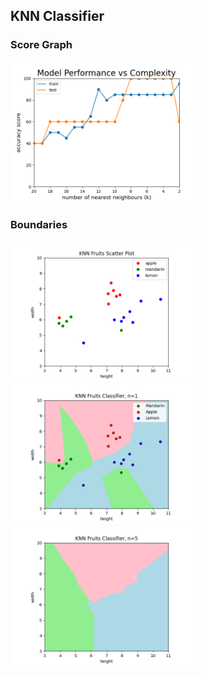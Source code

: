 ## KNN Classifier

### Score Graph
<img src='https://github.com/minte9/mlearning-pages/blob/main/main/supervised-ml/classifier/images/image1.png' width=300>

### Boundaries
<img src='https://github.com/minte9/mlearning-pages/blob/main/main/supervised-ml/classifier/images/image2.png' width=300>
<img src='https://github.com/minte9/mlearning-pages/blob/main/main/supervised-ml/classifier/images/image3.png' width=300>
<img src='https://github.com/minte9/mlearning-pages/blob/main/main/supervised-ml/classifier/images/image4.png' width=300>
